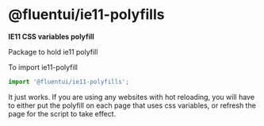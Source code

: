 # @fluentui/ie11-polyfills

**IE11 CSS variables polyfill**

Package to hold ie11 polyfill

To import ie11-polyfill

```js
import '@fluentui/ie11-polyfills';
```

It just works. If you are using any websites with hot reloading, you will have to either put the polyfill on each page that uses css variables, or refresh the page for the script to take effect.
